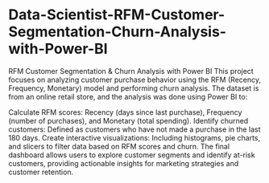 # Data-Scientist-RFM-Customer-Segmentation-Churn-Analysis-with-Power-BI
RFM Customer Segmentation & Churn Analysis with Power BI
This project focuses on analyzing customer purchase behavior using the RFM (Recency, Frequency, Monetary) model and performing churn analysis. The dataset is from an online retail store, and the analysis was done using Power BI to:

Calculate RFM scores: Recency (days since last purchase), Frequency (number of purchases), and Monetary (total spending).
Identify churned customers: Defined as customers who have not made a purchase in the last 180 days.
Create interactive visualizations: Including histograms, pie charts, and slicers to filter data based on RFM scores and churn.
The final dashboard allows users to explore customer segments and identify at-risk customers, providing actionable insights for marketing strategies and customer retention.

